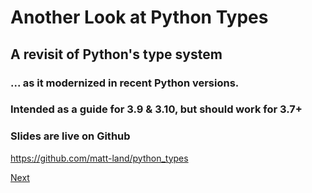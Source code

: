 # Another Look at Python Types

## A revisit of Python's type system
### ... as it modernized in recent Python versions.

### Intended as a guide for 3.9 & 3.10, but should work for 3.7+

### Slides are live on Github

https://github.com/matt-land/python_types

[Next](_001.MD)
